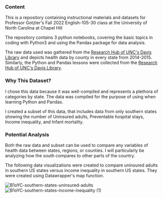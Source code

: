 
### **Content**
This is a repository containing instructional materials and datasets for Professor Gotzler's Fall 2022 English-105-30 class at the University of North Carolina at Chapel Hill

The repository contains 3 python notebooks, covering the basic topics in coding with Python3 and using the Pandas package for data analysis.

The raw data used was gathered from the [Research Hub of UNC's Davis Library](https://library.unc.edu/data/) and depicts health data by county in every state from 2014-2015. 
Similarly, the Python and Pandas lessons were collected from the [Research Hub of UNC's Davis Library](https://library.unc.edu/data/).

### **Why This Dataset?**
I chose this data because it was well-compiled and represents a plethora of categories by state. The data was compiled for the purpose of using when learning Python and Pandas.

I created a subset of this data, that includes data from only southern states showing the number of Uninsured adults, Preventable hospital stays, Income inequality, and Infant mortality. 

### **Potential Analysis**
Both the raw data and subset can be used to compare any variables of health data between states, regions, or counties. I will particularly be analyzing how the south compares to other parts of the country.

The following data visualizations were created to compare uninsured adults in southern US states versus income inequality in southern US states. They were created using Datawrapper's map function.

![B1oYC-southern-states-uninsured-adults](https://user-images.githubusercontent.com/118239397/202872340-2bd2d331-8ecb-4cb3-9cc2-703a1933a366.png)
![B1oYC-southern-states-income-inequality (1)](https://user-images.githubusercontent.com/118239397/202872615-be9c7141-74dd-4187-bd68-bc80b82b02f7.png)
